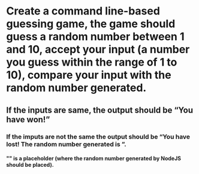# Create a command line-based guessing game, the game should guess a random number between 1 and 10, accept your input (a number you guess within the range of 1 to 10), compare your input with the random number generated.

## If the inputs are same, the output should be “You have won!”

### If the imputs are not the same the output should be “You have lost! The random number generated is <randomNumber>”.

#### "<randomNumber>" is a placeholder (where the random number generated by NodeJS should be placed).
